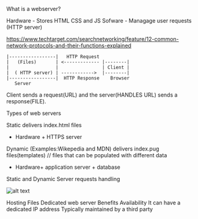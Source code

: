 What is a webserver?

Hardware - 
Stores HTML CSS and JS
Sofware - 
Managage user requests (HTTP server)


https://www.techtarget.com/searchnetworking/feature/12-common-network-protocols-and-their-functions-explained

```
|-----------------|   HTTP Request
|   (Files)       | <------------- |--------|
|                 |                | Client |  
|  ( HTTP server) | ------------>  |--------|
|-----------------|  HTTP Response    Browser
   Server
````
Client sends a request(URL) and the server(HANDLES URL) sends a response(FILE). 

Types of web servers

Static 
delivers index.html files 
 - Hardware + HTTPS server

Dynamic (Examples:Wikepedia and MDN)
delivers  index.pug files(templates) // files that can be populated with different data
- Hardware+ application server + database

Static and Dynamic Server requests handling

![alt text](web_application_with_html_and_steps_image_from_mdn.png)


Hosting Files 
    Dedicated web server 
        Benefits 
            Availability 
            It can have a dedicated IP address
            Typically maintained by a third party 

